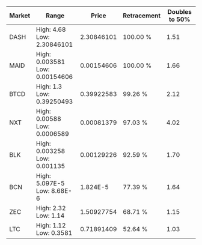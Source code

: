 | Market | Range | Price| Retracement | Doubles to 50% |
| --- | --- | --- | --- | --- |
| DASH | High: 4.68<br />Low: 2.30846101 | 2.30846101 | 100.00 % | 1.51 |
| MAID | High: 0.003581<br />Low: 0.00154606 | 0.00154606 | 100.00 % | 1.66 |
| BTCD | High: 1.3<br />Low: 0.39250493 | 0.39922583 | 99.26 % | 2.12 |
| NXT | High: 0.00588<br />Low: 0.0006589 | 0.00081379 | 97.03 % | 4.02 |
| BLK | High: 0.003258<br />Low: 0.001135 | 0.00129226 | 92.59 % | 1.70 |
| BCN | High: 5.097E-5<br />Low: 8.68E-6 | 1.824E-5 | 77.39 % | 1.64 |
| ZEC | High: 2.32<br />Low: 1.14 | 1.50927754 | 68.71 % | 1.15 |
| LTC | High: 1.12<br />Low: 0.3581 | 0.71891409 | 52.64 % | 1.03 |
